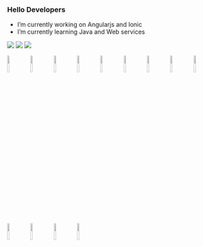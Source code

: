 ### Hello Developers

- I’m currently working on Angularjs and Ionic
- I’m currently learning Java and Web services

<img src="https://github-readme-stats.vercel.app/api?username=iampratapbabu&show_icons=true"/>
<img src="https://github-readme-stats.vercel.app/api/top-langs?username=iampratapbabu"/>
<img src="https://github-readme-streak-stats.herokuapp.com/?user=iampratapbabu"/>

<code><img width="10%" src="https://www.vectorlogo.zone/logos/nodejs/nodejs-ar21.svg"></code>
<code><img width="10%" src="https://www.vectorlogo.zone/logos/angular/angular-ar21.svg"></code>
<code><img width="10%" src="https://brandeps.com/logo-download/C/C++-logo-vector-01.svg"></code>
<code><img width="10%" src="https://brandeps.com/logo-download/J/JavaScript-logo-vector-01.svg"></code>
<code><img width="10%" src="https://brandeps.com/logo-download/M/MySQL-logo-vector-01.svg"></code>
<code><img width="10%" src="https://www.vectorlogo.zone/logos/ionicframework/ionicframework-ar21.svg"></code>
<code><img width="10%" src="https://www.vectorlogo.zone/logos/python/python-ar21.svg"></code>
<code><img width="10%" src="https://www.vectorlogo.zone/logos/java/java-ar21.svg"></code>
<code><img width="10%" src="https://www.vectorlogo.zone/logos/w3_html5/w3_html5-ar21.svg"></code>
<code><img width="10%" src="https://www.vectorlogo.zone/logos/w3_css/w3_css-ar21.svg"></code>
<code><img width="10%" src="https://www.vectorlogo.zone/logos/reactjs/reactjs-ar21.svg"></code>
<code><img width="10%" src="https://www.vectorlogo.zone/logos/git-scm/git-scm-ar21.svg"></code>
<code><img width="10%" src="https://www.vectorlogo.zone/logos/github/github-ar21.svg"></code>
